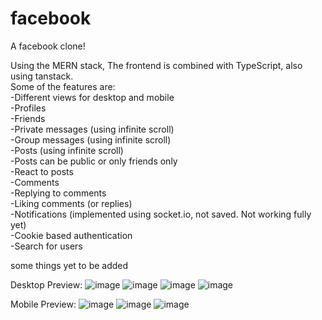 # facebook
A facebook clone!

Using the MERN stack, The frontend is combined with TypeScript, also using tanstack.\
Some of the features are:\
-Different views for desktop and mobile\
-Profiles\
-Friends\
-Private messages (using infinite scroll)\
-Group messages (using infinite scroll)\
-Posts (using infinite scroll)\
-Posts can be public or only friends only\
-React to posts\
-Comments\
-Replying to comments\
-Liking comments (or replies)\
-Notifications (implemented using socket.io, not saved. Not working fully yet)\
-Cookie based authentication\
-Search for users

some things yet to be added

Desktop Preview:
![image](https://github.com/Zirenhub/facebookClone/assets/85786109/91dc4b76-564a-4c6f-9163-dfbda1b8dc65)
![image](https://github.com/Zirenhub/facebookClone/assets/85786109/e91dc703-8654-496c-9616-3d3c7b060387)
![image](https://github.com/Zirenhub/facebookClone/assets/85786109/250e1787-2bc5-4b62-810d-a86a18072ec5)
![image](https://github.com/Zirenhub/facebookClone/assets/85786109/2dc693c8-60b0-4f14-a3f6-4240a134aace)

Mobile Preview:
![image](https://github.com/Zirenhub/facebookClone/assets/85786109/2c5abe1a-0046-4a2b-95da-31985c5ec574)
![image](https://github.com/Zirenhub/facebookClone/assets/85786109/e06e3d3c-5289-4bde-bbe4-28cce0aa07cd)
![image](https://github.com/Zirenhub/facebookClone/assets/85786109/d649697f-42df-432e-ae7e-2ac0c00350aa)
